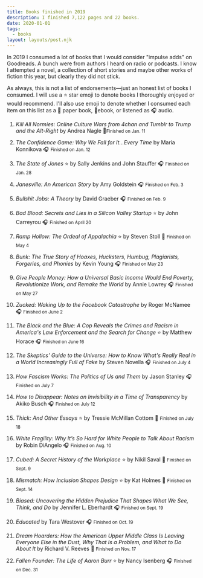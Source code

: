 ```yaml
---
title: Books finished in 2019
description: I finished 7,122 pages and 22 books.
date: 2020-01-01
tags:
  - books
layout: layouts/post.njk
---
```

In 2019 I consumed a lot of books that I would consider "impulse adds" on Goodreads. A bunch were from authors I heard on radio or podcasts. I know I attempted a novel, a collection of short stories and maybe other works of fiction this year, but clearly they did not stick.

As always, this is not a list of endorsements&mdash;just an honest list of books I consumed. I will use a ⭐ star emoji to denote books I thoroughly enjoyed or would recommend. I'll also use emoji to denote whether I consumed each item on this list as a 📖 paper book, 📱ebook,  or listened as 🎧 audio. 

1.  <i>Kill All Normies: Online Culture Wars from 4chan and Tumblr to Trump and the Alt-Right </i>
    by Andrea Nagle
    📱<small>Finished on <time datetime="2019-01-11">Jan. 11</time></small>
    &nbsp;

2.  <i>The Confidence Game: Why We Fall for It...Every Time </i>
    by Maria Konnikova
    🎧 <small>Finished on <time datetime="2019-01-12">Jan. 12</time></small>
    &nbsp;

3.  <i>The State of Jones</i> ⭐
    by Sally Jenkins and John Stauffer
    🎧 <small>Finished on <time datetime="2019-01-28">Jan. 28</time></small>
    &nbsp;

4.  <i>Janesville: An American Story</i>
    by Amy Goldstein
    🎧 <small>Finished on <time datetime="2019-02-03">Feb. 3</time></small>
    &nbsp;

5.  <i>Bullshit Jobs: A Theory </i>
    by David Graeber
    🎧 <small>Finished on <time datetime="2019-02-09">Feb. 9</time></small>
    &nbsp;

6.  <i>Bad Blood: Secrets and Lies in a Silicon Valley Startup </i> ⭐
    by John Carreyrou
    🎧 <small>Finished on <time datetime="2019-04-20">April 20</time></small>
    &nbsp;

7.  <i>Ramp Hollow: The Ordeal of Appalachia </i> ⭐
    by Steven Stoll
    📖 <small>Finished on <time datetime="2019-05-04">May 4</time></small>
    &nbsp;

8.  <i>Bunk: The True Story of Hoaxes, Hucksters, Humbug, Plagiarists, Forgeries, and Phonies </i>
    by Kevin Young
    🎧 <small>Finished on <time datetime="2019-05-23">May 23</time></small>
    &nbsp;

9.  <i>Give People Money: How a Universal Basic Income Would End Poverty, Revolutionize Work, and Remake the World</i>
     by Annie Lowrey
    🎧 <small>Finished on <time datetime="2019-05-27">May 27</time></small>
    &nbsp;

10. <i>Zucked: Waking Up to the Facebook Catastrophe </i>
     by Roger McNamee
    🎧 <small>Finished on <time datetime="2019-06-02">June 2</time></small>
    &nbsp;

11. <i>The Black and the Blue: A Cop Reveals the Crimes and Racism in America's Law Enforcement and the Search for Change </i> ⭐
    by Matthew Horace
    🎧 <small>Finished on <time datetime="2019-06-16">June 16</time></small>
    &nbsp;

12. <i>The Skeptics' Guide to the Universe: How to Know What's Really Real in a World Increasingly Full of Fake </i>
    by Steven Novella
    🎧 <small>Finished on <time datetime="2019-07-04">July 4</time></small>
    &nbsp;

13. <i>How Fascism Works: The Politics of Us and Them </i>
    by Jason Stanley
    🎧 <small>Finished on <time datetime="2019-07-07">July 7</time></small>
    &nbsp;

14. <i>How to Disappear: Notes on Invisibility in a Time of Transparency</i>
    by Akiko Busch
    🎧 <small>Finished on <time datetime="2019-07-12">July 12</time></small>
    &nbsp;

15. <i>Thick: And Other Essays </i> ⭐
    by Tressie McMillan Cottom 
    📖 <small>Finished on <time datetime="2019-07-18">July 18</time></small>
    &nbsp;

16. <i>White Fragility: Why It’s So Hard for White People to Talk About Racism </i>
    by Robin DiAngelo
    🎧 <small>Finished on <time datetime="2019-08-10">Aug. 10</time></small>
    &nbsp;

17. <i>Cubed: A Secret History of the Workplace </i> ⭐
    by Nikil Saval
    📖 <small>Finished on <time datetime="2019-09-09">Sept. 9</time></small>
    &nbsp;

18. <i>Mismatch: How Inclusion Shapes Design </i> ⭐
    by Kat Holmes
    📖 <small>Finished on <time datetime="2019-09-14">Sept. 14</time></small>
    &nbsp;

19. <i>Biased: Uncovering the Hidden Prejudice That Shapes What We See, Think, and Do </i>
    by Jennifer L. Eberhardt
    🎧 <small>Finished on <time datetime="2019-09-19">Sept. 19</time></small>
    &nbsp;

20. <i>Educated </i>
    by Tara Westover
    🎧 <small>Finished on <time datetime="2019-10-19">Oct. 19</time></small>
    &nbsp;

21. <i>Dream Hoarders: How the American Upper Middle Class Is Leaving Everyone Else in the Dust, Why That Is a Problem, and What to Do About It </i>
    by Richard V. Reeves
    📱 <small>Finished on <time datetime="2019-11-17">Nov. 17</time></small>
    &nbsp;

22. <i>Fallen Founder: The Life of Aaron Burr </i> ⭐
    by Nancy Isenberg
    🎧 <small>Finished on <time datetime="2019-12-31">Dec. 31</time></small>
    &nbsp;